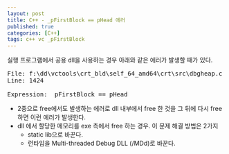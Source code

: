 ```yaml
---
layout: post
title: C++ - _pFirstBlock == pHead 에러
published: true
categories: [C++]
tags: c++ vc _pFirstBlock
---
```

실행 프로그램에서 공용 dll을 사용하는 경우 아래와 같은 에러가 발생할 때가 있다.  
  
<pre>
File: f:\dd\vctools\crt_bld\self_64_amd64\crt\src\dbgheap.c
Line: 1424
 
Expression: _pFirstBlock == pHead
</pre>  
  
  
- 2중으로 free에서도 발생하는 에러로 dll 내부에서 free 한 것을 그 뒤에 다시 free 하면 이런 에러가 발생한다.
- dll 에서 할당한 메모리를 exe 측에서 free 하는 경우. 이 문제 해결 방법은 2가지
    - static lib으로 바꾼다.
    - 런타임을 Multi-threaded Debug DLL (/MDd)로 바꾼다.
  